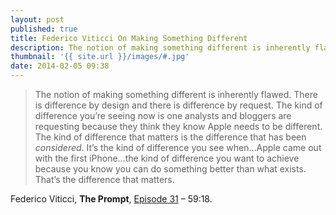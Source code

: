 ```yaml
---
layout: post
published: true
title: Federico Viticci On Making Something Different
description: The notion of making something different is inherently flawed. There is difference by design and there is difference by request.
thumbnail: '{{ site.url }}/images/#.jpg'
date: 2014-02-05 09:38
---
```

> The notion of making something different is inherently flawed. There is difference by design and there is difference by request. The kind of difference you’re seeing now is one analysts and bloggers are requesting because they think they know Apple needs to be different. The kind of difference that matters is the difference that has been _considered_. It’s the kind of difference you see when…Apple came out with the first iPhone…the kind of difference you want to achieve because you know you can do something better than what exists. That’s the difference that matters.

Federico Viticci, __The Prompt__, [Episode 31](http://5by5.tv/prompt/31) – 59:18.